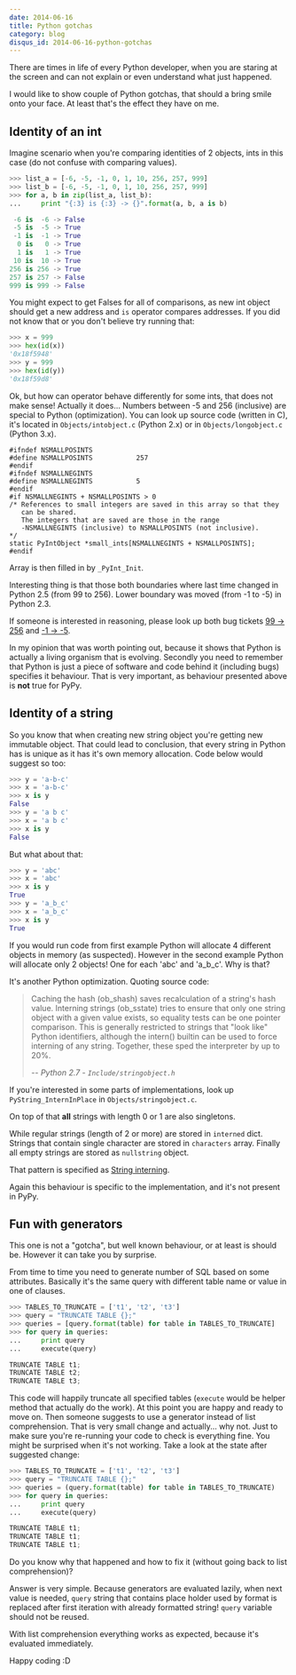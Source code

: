 ```yaml
---
date: 2014-06-16
title: Python gotchas
category: blog
disqus_id: 2014-06-16-python-gotchas
---
```


There are times in life of every Python developer, when you are staring at the screen and can not explain or even understand what just happened.

I would like to show couple of Python gotchas, that should a bring smile onto your face. At least that's the effect they have on me.

## Identity of an int

Imagine scenario when you're comparing identities of 2 objects, ints in this case (do not confuse with comparing values).

```python
>>> list_a = [-6, -5, -1, 0, 1, 10, 256, 257, 999]
>>> list_b = [-6, -5, -1, 0, 1, 10, 256, 257, 999]
>>> for a, b in zip(list_a, list_b):
...     print "{:3} is {:3} -> {}".format(a, b, a is b)

 -6 is  -6 -> False
 -5 is  -5 -> True
 -1 is  -1 -> True
  0 is   0 -> True
  1 is   1 -> True
 10 is  10 -> True
256 is 256 -> True
257 is 257 -> False
999 is 999 -> False
```

You might expect to get Falses for all of comparisons, as new int object should get a new address and `is` operator compares addresses. If you did not know that or you don't believe try running that:

```python
>>> x = 999
>>> hex(id(x))
'0x18f5948'
>>> y = 999
>>> hex(id(y))
'0x18f59d8'
```

Ok, but how can operator behave differently for some ints, that does not make sense!
Actually it does... Numbers between -5 and 256 (inclusive) are special to Python (optimization).
You can look up source code (written in C), it's located in `Objects/intobject.c` (Python 2.x) or in `Objects/longobject.c` (Python 3.x).

```
#ifndef NSMALLPOSINTS
#define NSMALLPOSINTS           257
#endif
#ifndef NSMALLNEGINTS
#define NSMALLNEGINTS           5
#endif
#if NSMALLNEGINTS + NSMALLPOSINTS > 0
/* References to small integers are saved in this array so that they
   can be shared.
   The integers that are saved are those in the range
   -NSMALLNEGINTS (inclusive) to NSMALLPOSINTS (not inclusive).
*/
static PyIntObject *small_ints[NSMALLNEGINTS + NSMALLPOSINTS];
#endif
```

Array is then filled in by `_PyInt_Init`.

Interesting thing is that those both boundaries where last time changed in Python 2.5 (from 99 to 256). Lower boundary was moved (from -1 to -5) in Python 2.3.

If someone is interested in reasoning, please look up both bug tickets [99 -> 256](http://bugs.python.org/issue1436243) and [-1 -> -5](http://bugs.python.org/issue561244).

In my opinion that was worth pointing out, because it shows that Python is actually a living organism that is evolving. Secondly you need to remember that Python is just a piece of software and code behind it (including bugs) specifies it behaviour. That is very important, as behaviour presented above is **not** true for PyPy.

## Identity of a string

So you know that when creating new string object you're getting new immutable object. That could lead to conclusion, that every string in Python has is unique as it has it's own memory allocation. Code below would suggest so too:

```python
>>> y = 'a-b-c'
>>> x = 'a-b-c'
>>> x is y
False
>>> y = 'a b c'
>>> x = 'a b c'
>>> x is y
False
```

But what about that:

```python
>>> y = 'abc'
>>> x = 'abc'
>>> x is y
True
>>> y = 'a_b_c'
>>> x = 'a_b_c'
>>> x is y
True
```

If you would run code from first example Python will allocate 4 different objects in memory (as suspected). However in the second example Python will allocate only 2 objects! One for each 'abc' and 'a_b_c'. Why is that?

It's another Python optimization. Quoting source code:

> Caching the hash (ob_shash) saves recalculation of a string's hash value.
> Interning strings (ob_sstate) tries to ensure that only one string
> object with a given value exists, so equality tests can be one pointer
> comparison.  This is generally restricted to strings that "look like"
> Python identifiers, although the intern() builtin can be used to force
> interning of any string.
> Together, these sped the interpreter by up to 20%.
> 
> -- <cite>Python 2.7 - `Include/stringobject.h`</cite>

If you're interested in some parts of implementations, look up `PyString_InternInPlace` in `Objects/stringobject.c`.

On top of that **all** strings with length 0 or 1 are also singletons.

While regular strings (length of 2 or more) are stored in `interned` dict. Strings that contain single character are stored in `characters` array. Finally all empty strings are stored as `nullstring` object.

That pattern is specified as [String interning](http://en.wikipedia.org/wiki/String_interning).

Again this behaviour is specific to the implementation, and it's not present in PyPy.

## Fun with generators

This one is not a "gotcha", but well known behaviour, or at least is should be. However it can take you by surprise.

From time to time you need to generate number of SQL based on some attributes. Basically it's the same query with different table name or value in one of clauses.

```python
>>> TABLES_TO_TRUNCATE = ['t1', 't2', 't3']
>>> query = "TRUNCATE TABLE {};"
>>> queries = [query.format(table) for table in TABLES_TO_TRUNCATE]
>>> for query in queries:
...     print query
...     execute(query)

TRUNCATE TABLE t1;
TRUNCATE TABLE t2;
TRUNCATE TABLE t3;
```

This code will happily truncate all specified tables (`execute` would be helper method that actually do the work).
At this point you are happy and ready to move on. Then someone suggests to use a generator instead of list comprehension. That is very small change and actually... why not.
Just to make sure you're re-running your code to check is everything fine. You might be surprised when it's not working. Take a look at the state after suggested change:

```python
>>> TABLES_TO_TRUNCATE = ['t1', 't2', 't3']
>>> query = "TRUNCATE TABLE {};"
>>> queries = (query.format(table) for table in TABLES_TO_TRUNCATE)
>>> for query in queries:
...     print query
...     execute(query)

TRUNCATE TABLE t1;
TRUNCATE TABLE t1;
TRUNCATE TABLE t1;
```

Do you know why that happened and how to fix it (without going back to list comprehension)?

Answer is very simple. Because generators are evaluated lazily, when next value is needed, `query` string that contains place holder used by format is replaced after first iteration with already formatted string!
`query` variable should not be reused.

With list comprehension everything works as expected, because it's evaluated immediately.

Happy coding :D
